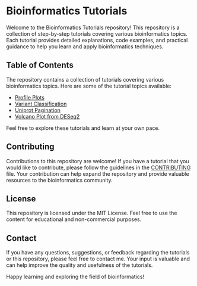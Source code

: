 # Bioinformatics Tutorials

Welcome to the Bioinformatics Tutorials repository! This repository is a collection of step-by-step tutorials covering various bioinformatics topics. Each tutorial provides detailed explanations, code examples, and practical guidance to help you learn and apply bioinformatics techniques.

## Table of Contents

The repository contains a collection of tutorials covering various bioinformatics topics. Here are some of the tutorial topics available:

- [Profile Plots](Profile_plots.md)
- [Variant Classification](Variant_classification.md)
- [Uniprot Pagination](uniprot_pagination.md)
- [Volcano Plot from DESeq2](Volcano_plot.md)

Feel free to explore these tutorials and learn at your own pace.

## Contributing

Contributions to this repository are welcome! If you have a tutorial that you would like to contribute, please follow the guidelines in the [CONTRIBUTING](CONTRIBUTING.md) file. Your contribution can help expand the repository and provide valuable resources to the bioinformatics community.

## License

This repository is licensed under the MIT License. Feel free to use the content for educational and non-commercial purposes.

## Contact

If you have any questions, suggestions, or feedback regarding the tutorials or this repository, please feel free to contact me. Your input is valuable and can help improve the quality and usefulness of the tutorials.

Happy learning and exploring the field of bioinformatics!
